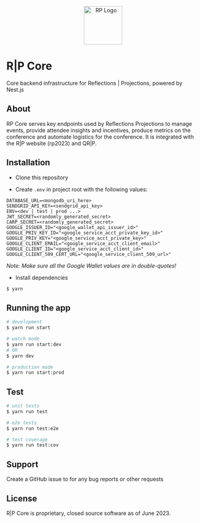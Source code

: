 <p align="center">
  <a href="http://nestjs.com/" target="blank"><img src="https://avatars.githubusercontent.com/u/25068122?s=200&v=4" width="100" alt="RP Logo" /></a>
</p>

# R|P Core

Core backend infrastructure for Reflections | Projections, powered by Nest.js

## About

RP Core serves key endpoints used by Reflections Projections to manage events, provide attendee insights and incentives, produce metrics on the conference and automate logistics for the conference. It is integrated with the R|P website (rp2023) and QR|P.

## Installation

- Clone this repository

- Create `.env` in project root with the following values:

```properties
DATABASE_URL=<mongodb_uri_here>
SENDGRID_API_KEY=<sendgrid_api_key>
ENV=<dev | test | prod ...>
JWT_SECRET=<randomly_generated_secret>
CARP_SECRET=<randomly_generated_secret>
GOOGLE_ISSUER_ID="<google_wallet_api_issuer_id>"
GOOGLE_PRIV_KEY_ID="<google_service_acct_private_key_id>"
GOOGLE_PRIV_KEY="<google_service_acct_private_key>"
GOOGLE_CLIENT_EMAIL="<google_service_acct_client_email>"
GOOGLE_CLIENT_ID="<google_service_acct_client_id>"
GOOGLE_CLIENT_509_CERT_URL="<google_service_client_509_url>"
```

_Note: Make sure all the Google Wallet values are in double-quotes!_

- Install dependencies

```bash
$ yarn
```

## Running the app

```bash
# development
$ yarn run start

# watch mode
$ yarn run start:dev
# OR
$ yarn dev

# production mode
$ yarn run start:prod
```

## Test

```bash
# unit tests
$ yarn run test

# e2e tests
$ yarn run test:e2e

# test coverage
$ yarn run test:cov
```

## Support

Create a GitHub issue to for any bug reports or other requests

## License

R|P Core is proprietary, closed source software as of June 2023.
